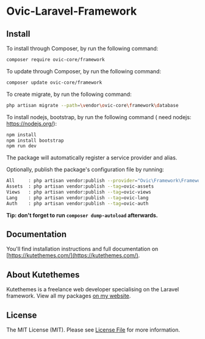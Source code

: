 # Ovic-Laravel-Framework

## Install

To install through Composer, by run the following command:

``` bash
composer require ovic-core/framework
```

To update through Composer, by run the following command:

``` bash
composer update ovic-core/framework
```

To create migrate, by run the following command:

``` bash
php artisan migrate --path=\vendor\ovic-core\framework\database
```

To install nodejs, bootstrap, by run the following command ( need nodejs: https://nodejs.org/):

``` bash
npm install
npm install bootstrap
npm run dev
```

The package will automatically register a service provider and alias.

Optionally, publish the package's configuration file by running:

``` bash
All     : php artisan vendor:publish --provider="Ovic\Framework\FrameworkServiceProvider"
Assets  : php artisan vendor:publish --tag=ovic-assets
Views   : php artisan vendor:publish --tag=ovic-views
Lang    : php artisan vendor:publish --tag=ovic-lang
Auth    : php artisan vendor:publish --tag=ovic-auth
```

**Tip: don't forget to run `composer dump-autoload` afterwards.**

## Documentation

You'll find installation instructions and full documentation on [https://kutethemes.com/](https://kutethemes.com/).

## About Kutethemes

Kutethemes is a freelance web developer specialising on the Laravel framework. View all my packages [on my website](https://kutethemes.com/).


## License

The MIT License (MIT). Please see [License File](LICENSE.md) for more information.
